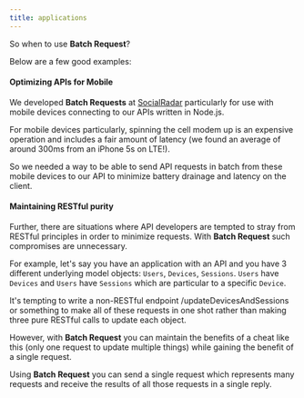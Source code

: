 ```yaml
---
title: applications
---
```


So when to use **Batch Request**?

Below are a few good examples:

#### Optimizing APIs for Mobile

We developed **Batch Requests** at [SocialRadar](http://www.socialradar.com) particularly for use with mobile devices connecting to our APIs written in Node.js.

For mobile devices particularly, spinning the cell modem up is an expensive operation and includes a fair amount of latency (we found an average of around 300ms from an iPhone 5s on LTE!).

So we needed a way to be able to send API requests in batch from these mobile devices to our API to minimize battery drainage and latency on the client.

#### Maintaining RESTful purity

Further, there are situations where API developers are tempted to stray from RESTful principles in order to minimize requests. With **Batch Request** such compromises are unnecessary.

For example, let's say you have an application with an API and you have 3 different underlying model objects: `Users`, `Devices`, `Sessions`. `Users` have `Devices` and `Users` have `Sessions` which are particular to a specific `Device`.

It's tempting to write a non-RESTful endpoint /updateDevicesAndSessions or something to make all of these requests in one shot rather than making three pure RESTful calls to update each object. 

However, with **Batch Request** you can maintain the benefits of a cheat like this (only one request to update multiple things) while gaining the benefit of a single request.


Using **Batch Request** you can send a single request which represents many requests and receive the results of all those requests in a single reply.
